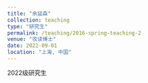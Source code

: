 ```yaml
---
title: "余延森"
collection: teaching
type: "研究生"
permalink: /teaching/2016-spring-teaching-2
venue: "攻读博士"
date: 2022-09-01
location: "上海, 中国"
---
```

2022级研究生

